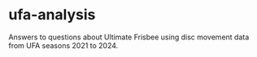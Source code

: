 # ufa-analysis
Answers to questions about Ultimate Frisbee using disc movement data from UFA seasons 2021 to 2024.
